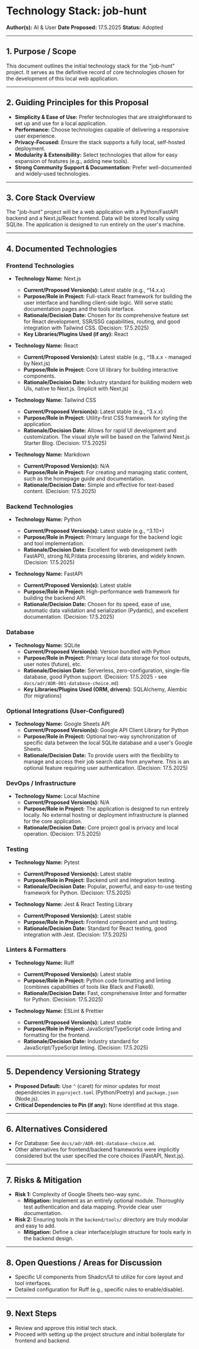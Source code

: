 # Technology Stack: job-hunt

**Author(s):** AI & User
**Date Proposed:** 17.5.2025 
**Status:** Adopted

---

## 1. Purpose / Scope

This document outlines the initial technology stack for the "job-hunt" project. It serves as the definitive record of core technologies chosen for the development of this local web application.

---

## 2. Guiding Principles for this Proposal

*   **Simplicity & Ease of Use:** Prefer technologies that are straightforward to set up and use for a local application.
*   **Performance:** Choose technologies capable of delivering a responsive user experience.
*   **Privacy-Focused:** Ensure the stack supports a fully local, self-hosted deployment.
*   **Modularity & Extensibility:** Select technologies that allow for easy expansion of features (e.g., adding new tools).
*   **Strong Community Support & Documentation:** Prefer well-documented and widely-used technologies.

---

## 3. Core Stack Overview

The "job-hunt" project will be a web application with a Python/FastAPI backend and a Next.js/React frontend. Data will be stored locally using SQLite. The application is designed to run entirely on the user's machine.

---

## 4. Documented Technologies

### Frontend Technologies

-   **Technology Name:** Next.js
    -   **Current/Proposed Version(s):** Latest stable (e.g., ^14.x.x)
    -   **Purpose/Role in Project:** Full-stack React framework for building the user interface and handling client-side logic. Will serve static documentation pages and the tools interface.
    -   **Rationale/Decision Date:** Chosen for its comprehensive feature set for React development, SSR/SSG capabilities, routing, and good integration with Tailwind CSS. (Decision: 17.5.2025)
    -   **Key Libraries/Plugins Used (if any):** React

-   **Technology Name:** React
    -   **Current/Proposed Version(s):** Latest stable (e.g., ^18.x.x - managed by Next.js)
    -   **Purpose/Role in Project:** Core UI library for building interactive components.
    -   **Rationale/Decision Date:** Industry standard for building modern web UIs, native to Next.js. (Implicit with Next.js)

-   **Technology Name:** Tailwind CSS
    -   **Current/Proposed Version(s):** Latest stable (e.g., ^3.x.x)
    -   **Purpose/Role in Project:** Utility-first CSS framework for styling the application.
    -   **Rationale/Decision Date:** Allows for rapid UI development and customization. The visual style will be based on the Tailwind Next.js Starter Blog. (Decision: 17.5.2025)

-   **Technology Name:** Markdown
    -   **Current/Proposed Version(s):** N/A
    -   **Purpose/Role in Project:** For creating and managing static content, such as the homepage guide and documentation.
    -   **Rationale/Decision Date:** Simple and effective for text-based content. (Decision: 17.5.2025)

### Backend Technologies

-   **Technology Name:** Python
    -   **Current/Proposed Version(s):** Latest stable (e.g., ^3.10+)
    -   **Purpose/Role in Project:** Primary language for the backend logic and tool implementation.
    -   **Rationale/Decision Date:** Excellent for web development (with FastAPI), strong NLP/data processing libraries, and widely known. (Decision: 17.5.2025)

-   **Technology Name:** FastAPI
    -   **Current/Proposed Version(s):** Latest stable
    -   **Purpose/Role in Project:** High-performance web framework for building the backend API.
    -   **Rationale/Decision Date:** Chosen for its speed, ease of use, automatic data validation and serialization (Pydantic), and excellent documentation. (Decision: 17.5.2025)

### Database

-   **Technology Name:** SQLite
    -   **Current/Proposed Version(s):** Version bundled with Python
    -   **Purpose/Role in Project:** Primary local data storage for tool outputs, user notes (future), etc.
    -   **Rationale/Decision Date:** Serverless, zero-configuration, single-file database, good Python support. (Decision: 17.5.2025 - see `docs/adr/ADR-001-database-choice.md`)
    -   **Key Libraries/Plugins Used (ORM, drivers):** SQLAlchemy, Alembic (for migrations)

### Optional Integrations (User-Configured)

-   **Technology Name:** Google Sheets API
    -   **Current/Proposed Version(s):** Google API Client Library for Python
    -   **Purpose/Role in Project:** Optional two-way synchronization of specific data between the local SQLite database and a user's Google Sheets.
    -   **Rationale/Decision Date:** To provide users with the flexibility to manage and access their job search data from anywhere. This is an optional feature requiring user authentication. (Decision: 17.5.2025)

### DevOps / Infrastructure

-   **Technology Name:** Local Machine
    -   **Current/Proposed Version(s):** N/A
    -   **Purpose/Role in Project:** The application is designed to run entirely locally. No external hosting or deployment infrastructure is planned for the core application.
    -   **Rationale/Decision Date:** Core project goal is privacy and local operation. (Decision: 17.5.2025)

### Testing

-   **Technology Name:** Pytest
    -   **Current/Proposed Version(s):** Latest stable
    -   **Purpose/Role in Project:** Backend unit and integration testing.
    -   **Rationale/Decision Date:** Popular, powerful, and easy-to-use testing framework for Python. (Decision: 17.5.2025)

-   **Technology Name:** Jest & React Testing Library
    -   **Current/Proposed Version(s):** Latest stable
    -   **Purpose/Role in Project:** Frontend component and unit testing.
    -   **Rationale/Decision Date:** Standard for React testing, good integration with Jest. (Decision: 17.5.2025)


### Linters & Formatters

-   **Technology Name:** Ruff
    -   **Current/Proposed Version(s):** Latest stable
    -   **Purpose/Role in Project:** Python code formatting and linting (combines capabilities of tools like Black and Flake8).
    -   **Rationale/Decision Date:** Fast, comprehensive linter and formatter for Python. (Decision: 17.5.2025)

-   **Technology Name:** ESLint & Prettier
    -   **Current/Proposed Version(s):** Latest stable
    -   **Purpose/Role in Project:** JavaScript/TypeScript code linting and formatting for the frontend.
    -   **Rationale/Decision Date:** Industry standard for JavaScript/TypeScript linting. (Decision: 17.5.2025)


---

## 5. Dependency Versioning Strategy

*   **Proposed Default:** Use `^` (caret) for minor updates for most dependencies in `pyproject.toml` (Python/Poetry) and `package.json` (Node.js).
*   **Critical Dependencies to Pin (if any):** None identified at this stage.

---

## 6. Alternatives Considered

*   For Database: See `docs/adr/ADR-001-database-choice.md`.
*   Other alternatives for frontend/backend frameworks were implicitly considered but the user specified the core choices (FastAPI, Next.js).

---

## 7. Risks & Mitigation

*   **Risk 1:** Complexity of Google Sheets two-way sync.
    *   **Mitigation:** Implement as an entirely optional module. Thoroughly test authentication and data mapping. Provide clear user documentation.
*   **Risk 2:** Ensuring tools in the `backend/tools/` directory are truly modular and easy to add.
    *   **Mitigation:** Define a clear interface/plugin structure for tools early in the backend design.

---

## 8. Open Questions / Areas for Discussion

*   Specific UI components from Shadcn/UI to utilize for core layout and tool interfaces.
*   Detailed configuration for Ruff (e.g., specific rules to enable/disable).

---

## 9. Next Steps

*   Review and approve this initial tech stack.
*   Proceed with setting up the project structure and initial boilerplate for frontend and backend.
